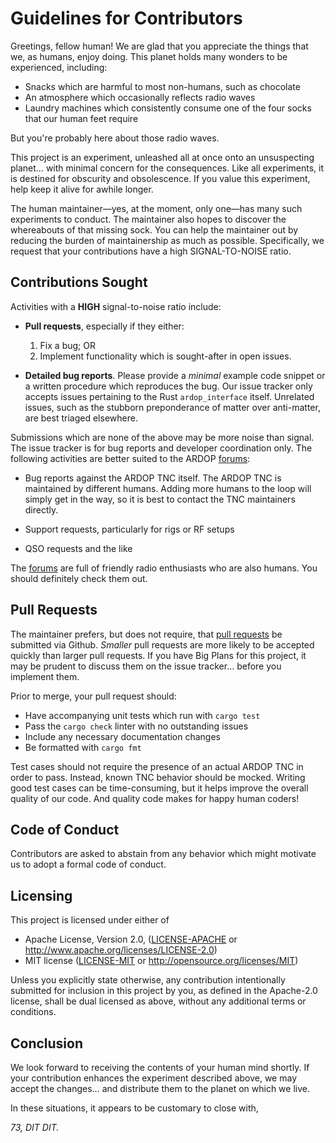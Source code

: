 # Guidelines for Contributors

Greetings, fellow human! We are glad that you appreciate the things that we, as
humans, enjoy doing. This planet holds many wonders to be experienced,
including:

* Snacks which are harmful to most non-humans, such as chocolate
* An atmosphere which occasionally reflects radio waves
* Laundry machines which consistently consume one of the four socks that our
  human feet require

But you're probably here about those radio waves.

This project is an experiment, unleashed all at once onto an unsuspecting
planet… with minimal concern for the consequences. Like all experiments, it is
destined for obscurity and obsolescence. If you value this experiment, help keep
it alive for awhile longer.

The human maintainer—yes, at the moment, only one—has many such experiments to
conduct. The maintainer also hopes to discover the whereabouts of that missing
sock. You can help the maintainer out by reducing the burden of maintainership
as much as possible. Specifically, we request that your contributions have a
high SIGNAL-TO-NOISE ratio.

## Contributions Sought

Activities with a **HIGH** signal-to-noise ratio include:

* **Pull requests**, especially if they either:

  1. Fix a bug; OR
  2. Implement functionality which is sought-after in open issues.

* **Detailed bug reports**. Please provide a *minimal* example code snippet or a
  written procedure which reproduces the bug. Our issue tracker only accepts
  issues pertaining to the Rust `ardop_interface` itself. Unrelated issues,
  such as the stubborn preponderance of matter over anti-matter, are best
  triaged elsewhere.

Submissions which are none of the above may be more noise than signal. The issue
tracker is for bug reports and developer coordination only. The following
activities are better suited to the ARDOP
[forums](https://ardop.groups.io/g/users/topics):

* Bug reports against the ARDOP TNC itself. The ARDOP TNC is maintained by
  different humans. Adding more humans to the loop will simply get in the way,
  so it is best to contact the TNC maintainers directly.

* Support requests, particularly for rigs or RF setups

* QSO requests and the like

The [forums](https://ardop.groups.io/g/users/topics) are full of friendly radio
enthusiasts who are also humans. You should definitely check them out.

## Pull Requests

The maintainer prefers, but does not require, that
[pull requests](https://help.github.com/en/articles/about-pull-requests) be
submitted via Github. *Smaller* pull requests are more likely to be accepted
quickly than larger pull requests. If you have Big Plans for this project, it
may be prudent to discuss them on the issue tracker… before you implement
them.

Prior to merge, your pull request should:

* Have accompanying unit tests which run with `cargo test`
* Pass the `cargo check` linter with no outstanding issues
* Include any necessary documentation changes
* Be formatted with `cargo fmt`

Test cases should not require the presence of an actual ARDOP TNC in order to
pass. Instead, known TNC behavior should be mocked. Writing good test cases can
be time-consuming, but it helps improve the overall quality of our code. And
quality code makes for happy human coders!

## Code of Conduct

Contributors are asked to abstain from any behavior which might motivate us to
adopt a formal code of conduct.

## Licensing

This project is licensed under either of

 * Apache License, Version 2.0, ([LICENSE-APACHE](LICENSE-APACHE) or
   http://www.apache.org/licenses/LICENSE-2.0)
 * MIT license ([LICENSE-MIT](LICENSE-MIT) or
   http://opensource.org/licenses/MIT)

Unless you explicitly state otherwise, any contribution intentionally submitted
for inclusion in this project by you, as defined in the Apache-2.0 license,
shall be dual licensed as above, without any additional terms or conditions.

## Conclusion

We look forward to receiving the contents of your human mind shortly. If your
contribution enhances the experiment described above, we may accept the changes…
and distribute them to the planet on which we live.

In these situations, it appears to be customary to close with,

*73, DIT DIT.*
